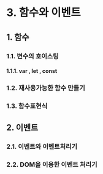 # 3. 함수와 이벤트 <!-- omit in toc -->

## 1. 함수
### 1.1. 변수의 호이스팅
#### 1.1.1. var , let , const
### 1.2. 재사용가능한 함수 만들기
### 1.3. 함수표현식

## 2. 이벤트
### 2.1. 이벤트와 이벤트처리기
### 2.2. DOM을 이용한 이벤트 처리기
